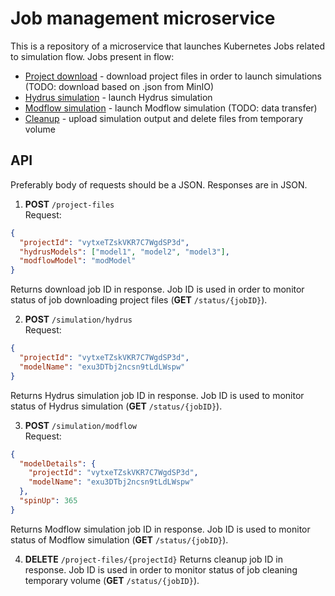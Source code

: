 # Job management microservice

This is a repository of a microservice that launches Kubernetes Jobs related to simulation flow. Jobs present in flow:
* [Project download](https://github.com/WaterlinePL/project-download-job) - download project files in order to launch simulations (TODO: download based on .json from MinIO)
* [Hydrus simulation](https://github.com/WaterlinePL/hydrus-job) - launch Hydrus simulation
* [Modflow simulation](https://github.com/WaterlinePL/modflow-job) - launch Modflow simulation (TODO: data transfer)
* [Cleanup](https://github.com/WaterlinePL/simulation-cleanup-job) - upload simulation output and delete files from temporary volume


## API 
Preferably body of requests should be a JSON. Responses are in JSON.

1. **POST** `/project-files`  
Request:
```json
{
  "projectId": "vytxeTZskVKR7C7WgdSP3d",
  "hydrusModels": ["model1", "model2", "model3"],
  "modflowModel": "modModel"
}
```
Returns download job ID in response. Job ID is used in order to monitor status of job downloading project files (**GET** `/status/{jobID}`).  
  
2. **POST** `/simulation/hydrus`  
Request:
```json
{
  "projectId": "vytxeTZskVKR7C7WgdSP3d",
  "modelName": "exu3DTbj2ncsn9tLdLWspw"
}
```
Returns Hydrus simulation job ID in response. Job ID is used to monitor status of Hydrus simulation (**GET** `/status/{jobID}`).  
  
3. **POST** `/simulation/modflow`  
Request:
```json
{
  "modelDetails": {
    "projectId": "vytxeTZskVKR7C7WgdSP3d",
    "modelName": "exu3DTbj2ncsn9tLdLWspw"
  },
  "spinUp": 365
}
```
Returns Modflow simulation job ID in response. Job ID is used to monitor status of Modflow simulation (**GET** `/status/{jobID}`).  
  
4. **DELETE** `/project-files/{projectId}`
Returns cleanup job ID in response. Job ID is used in order to monitor status of job cleaning temporary volume (**GET** `/status/{jobID}`).
